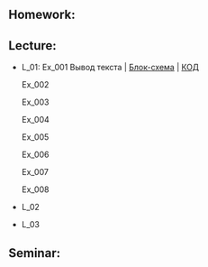 ## Homework:

## Lecture:
- L_01: 
    Ex_001 Вывод текста | [Блок-схема](Lecture/L_01/Ex_001/diagram.drawio.png) | [КОД](Lecture/L_01/Ex_001/Program.cs)

    Ex_002

    Ex_003

    Ex_004

    Ex_005

    Ex_006

    Ex_007

    Ex_008
- L_02
- L_03
## Seminar: